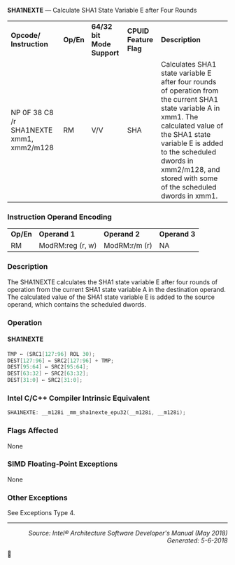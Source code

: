 <b>SHA1NEXTE</b> — Calculate SHA1 State Variable E after Four Rounds
<table>
	<tr>
		<td><b>Opcode/ Instruction</b></td>
		<td><b>Op/En</b></td>
		<td><b>64/32 bit Mode Support</b></td>
		<td><b>CPUID Feature Flag</b></td>
		<td><b>Description</b></td>
	</tr>
	<tr>
		<td>NP 0F 38 C8 /r SHA1NEXTE xmm1, xmm2/m128</td>
		<td>RM</td>
		<td>V/V</td>
		<td>SHA</td>
		<td>Calculates SHA1 state variable E after four rounds of operation from the current SHA1 state variable A in xmm1. The calculated value of the SHA1 state variable E is added to the scheduled dwords in xmm2/m128, and stored with some of the scheduled dwords in xmm1.</td>
	</tr>
</table>


### Instruction Operand Encoding
<table>
	<tr>
		<td><b>Op/En</b></td>
		<td><b>Operand 1</b></td>
		<td><b>Operand 2</b></td>
		<td><b>Operand 3</b></td>
	</tr>
	<tr>
		<td>RM</td>
		<td>ModRM:reg (r, w)</td>
		<td>ModRM:r/m (r)</td>
		<td>NA</td>
	</tr>
</table>


### Description
The SHA1NEXTE calculates the SHA1 state variable E after four rounds of operation from the current SHA1 state
variable A in the destination operand. The calculated value of the SHA1 state variable E is added to the source
operand, which contains the scheduled dwords.

### Operation


#### SHA1NEXTE
```java
TMP ← (SRC1[127:96] ROL 30); 
DEST[127:96] ← SRC2[127:96] + TMP; 
DEST[95:64] ← SRC2[95:64]; 
DEST[63:32] ← SRC2[63:32]; 
DEST[31:0] ← SRC2[31:0]; 
```
### Intel C/C++ Compiler Intrinsic Equivalent
```c
SHA1NEXTE: __m128i _mm_sha1nexte_epu32(__m128i, __m128i);
```
### Flags Affected

None

### SIMD Floating-Point Exceptions

None

### Other Exceptions

See Exceptions Type 4.

 --- 
<p align="right"><i>Source: Intel® Architecture Software Developer's Manual (May 2018)<br>Generated: 5-6-2018</i></p>
